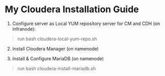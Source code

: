 # My Cloudera Installation Guide

1. Configure server as Local YUM repository server for CM and CDH (on infranode):
>run 
bash cloudera-local-yum-repo.sh

2. Install Cloudera Manager (on namenode)
>
3. Install & Configure MariaDB (on namenode)
> run 
bash cloudera-install-mariadb.sh
